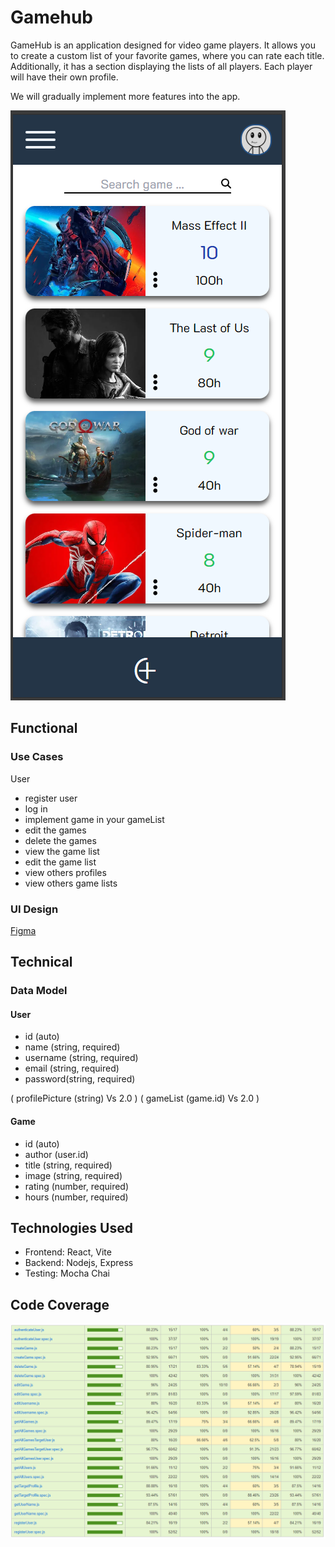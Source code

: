 # Gamehub

GameHub is an application designed for video game players. It allows you to create a custom list of your favorite games, where you can rate each title. Additionally, it has a section displaying the lists of all players. Each player will have their own profile.

We will gradually implement more features into the app.

![alt text](./doc/image-2.png)

## Functional

### Use Cases

User
- register user
- log in
- implement game in your gameList
- edit the games
- delete the games
- view the game list
- edit the game list
- view others profiles
- view others game lists

### UI Design

[Figma](https://www.figma.com/design/GAs2cGmy06ZUkws4R8jZnI/Proyecto-Final?node-id=0-1&t=lpvyYDHEdKy8XEwY-1)

## Technical

### Data Model

#### User

- id (auto)                    
- name (string, required)      
- username (string, required)  
- email (string, required)     
- password(string, required)

( profilePicture (string) Vs 2.0 ) 
( gameList (game.id)      Vs 2.0 )



#### Game

- id (auto)                              
- author (user.id)                                
- title (string, required)      
- image (string, required)           
- rating (number, required)               
- hours (number, required)    

## Technologies Used

- Frontend: React, Vite
- Backend: Nodejs, Express
- Testing: Mocha Chai

## Code Coverage

![alt text](./doc/image.png)